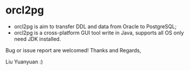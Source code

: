 # orcl2pg   

* orcl2pg is aim to transfer DDL and data from Oracle to PostgreSQL; 
* orcl2pg is a cross-platform GUI tool write in Java, supports all OS only need JDK installed.

Bug or issue report are welcomed! 
Thanks and Regards, 

Liu Yuanyuan :)
